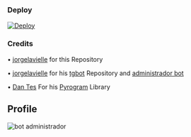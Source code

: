 # [](https://t.me/soycubano_bot)

### Deploy

[![Deploy](https://camo.githubusercontent.com/6979881d5a96b7b18a057083bb8aeb87ba35fc279452e29034c1e1c49ade0636/68747470733a2f2f7777772e6865726f6b7563646e2e636f6d2f6465706c6f792f627574746f6e2e737667)](https://dashboard.heroku.com/new?template=https%3A%2F%2Fgithub.com%2FFayasKKD%2FMiss-Rose-Bot)

### Credits

• [jorgelavielle]( https://jorgelavielle.github.io/bot-administrador/) for this Repository 

• [jorgelavielle](https://github.com/jorgelavielle/bot-adminitrado) for his [tgbot](https://github.com/jorgelavielle/bot-adminitrado) Repository and [administrador bot](https://t.me/soycubano_bot)

• [Dan Tes](https://github.com/delivrance) For his [Pyrogram](https://docs.pyrogram.org/) Library

## Profile

![bot administrador](https://telegra.ph/file/0cddbcf37bdf5edcf3976.jpg)
